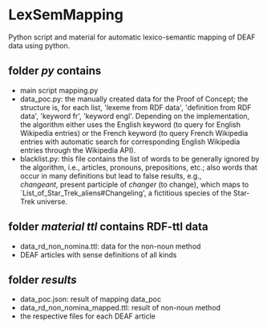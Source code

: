 # LexSemMapping
Python script and material for automatic lexico-semantic mapping of DEAF data using python. 

## folder *py* contains 
* main script mapping.py
* data_poc.py: the manually created data for the Proof of Concept; the structure is, for each list, 'lexeme from RDF data', 'definition from RDF data', 'keyword fr', 'keyword engl'. 
Depending on the implementation, the algorithm either uses the English keyword (to query for English Wikipedia entries) or the French keyword (to query French Wikipedia entries with automatic search for corresponding English Wikipedia entries through the Wikipedia API).
* blacklist.py: this file contains the list of words to be generally ignored by the algorithm, i.e., articles, pronouns, prepositions, etc.; also words that occur in many definitions but lead to false results, e.g.,  
_changeant_, present participle of _changer_ (to change), which maps to `List_of_Star_Trek_aliens#Changeling', a fictitious species of the Star-Trek universe.

## folder *material ttl* contains RDF-ttl data  
* data_rd_non_nomina.ttl: data for the non-noun method
* DEAF articles with sense definitions of all kinds

## folder *results* 
* data_poc.json: result of mapping data_poc
* data_rd_non_nomina_mapped.ttl: result of non-noun method
* the respective files for each DEAF article
